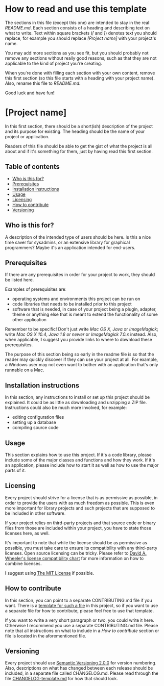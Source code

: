 # How to read and use this template
The sections in this file (except this one) are intended to stay in the real *README.md*. Each section consists of a heading and describing text on what to write. Text within square brackets (*[* and *]*) denotes text you should replace, for example you should replace *[Project name]* with your project's name.

You may add more sections as you see fit, but you should probably not remove any sections without really good reasons, such as that they are not applicable to the kind of project you're creating.

When you're done with filling each section with your own content, remove this first section (so this file starts with a heading with your project name). Also, rename this file to *README.md*.

Good luck and have fun!

# [Project name]
In this first section, there should be a short(ish) description of the project and its purpose for existing. The heading should be the name of your project or application.

Readers of this file should be able to get the gist of what the project is all about and if it's something for them, just by having read this first section.

## Table of contents
* [Who is this for?](#who-is-this-for)
* [Prerequisites](#prerequisites)
* [Installation instructions](#installation-instructions)
* [Usage](#usage)
* [Licensing](#licensing)
* [How to contribute](#how-to-contribute)
* [Versioning](#versioning)

## Who is this for?
A description of the intended type of users should be here. Is this a nice time saver for sysadmins, or an extensive library for graphical programmers? Maybe it's an application intended for end-users.

## Prerequisites
If there are any prerequisites in order for your project to work, they should be listed here.

Examples of prerequisites are:
* operating systems and environments this project can be run on
* code libraries that needs to be installed prior to this project
* software that is needed, in case of your project being a plugin, adapter, theme or anything else that is meant to extend the functionality of some other application

Remember to be specific! Don't just write *Mac OS X*, *Java* or *ImageMagick*; write *Mac OS X 10.4*, *Java 1.8 or newer* or *ImageMagick 7.0.x* instead. Also, when applicable, I suggest you provide links to where to download these prerequisites.

The purpose of this section being so early in the readme file is so that the reader may quickly discover if they can use your project at all. For example, a Windows user may not even want to bother with an application that's only runnable on a Mac.

## Installation instructions
In this section, any instructions to install or set up this project should be explained. It could be as little as downloading and unzipping a ZIP file. Instructions could also be much more involved, for example:

* editing configuration files
* setting up a database
* compiling source code

## Usage
This section explains how to use this project. If it's a code library, please include some of the major classes and functions and how they work. If it's an application, please include how to start it as well as how to use the major parts of it.

## Licensing
Every project should strive for a license that is as permissive as possible, in order to provide the users with as much freedom as possible. This is even more important for library projects and such projects that are supposed to be included in other software.

If your project relies on third-party projects and that source code or binary files from those are included within your project, you have to state those licenses here, as well.

It's important to note that while the license should be as permissive as possible, you must take care to ensure its compatibility with any third-party licenses. Open source licensing can be tricky. Please refer to [David A.
Wheeler's license compatibility chart][1] for more information on how to combine licenses.

I suggest using [The MIT License][2] if possible.

## How to contribute
In this section, you can point to a separate CONTRIBUTING.md file if you want. There is a [template for such a file][4] in this project, so if you want to use a separate file for how to contribute, please feel free to use that template.

If you want to write a very short paragraph or two, you could write it here. Otherwise I recommend you use a separate CONTRIBUTING.md file. Please note that all instructions on what to include in a *How to contribute* section or file is located in the aforementioned file.

## Versioning
Every project should use [Semantic Versioning 2.0.0][3] for version numbering. Also, descriptions on what has changed between each release should be included, in a separate file called CHANGELOG.md. Please read through the file [CHANGELOG-template.md][5] for how that should look.


[1]: https://dwheeler.com/essays/floss-license-slide.html
[2]: https://opensource.org/licenses/MIT
[3]: https://semver.org/
[4]: CONTRIBUTING-template.md "Template for a CONTRIBUTING file"
[5]: CHANGELOG-template.md
